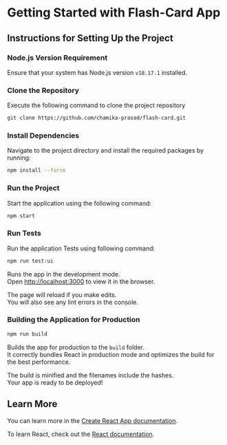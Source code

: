 # Getting Started with Flash-Card App

## Instructions for Setting Up the Project

### Node.js Version Requirement 
Ensure that your system has Node.js version `v18.17.1` installed.

### Clone the Repository 
Execute the following command to clone the project repository
```bash
git clone https://github.com/chamika-prasad/flash-card.git
```

### Install Dependencies
Navigate to the project directory and install the required packages by running:

```bash
npm install --force
```

### Run the Project
Start the application using the following command:

```bash
npm start
```

### Run Tests
Run the application Tests using following command:

```bash
npm run test:ui
```

Runs the app in the development mode.\
Open [http://localhost:3000](http://localhost:3000) to view it in the browser.

The page will reload if you make edits.\
You will also see any lint errors in the console.

### Building the Application for Production

```bash
npm run build
```

Builds the app for production to the `build` folder.\
It correctly bundles React in production mode and optimizes the build for the best performance.

The build is minified and the filenames include the hashes.\
Your app is ready to be deployed!



## Learn More

You can learn more in the [Create React App documentation](https://facebook.github.io/create-react-app/docs/getting-started).

To learn React, check out the [React documentation](https://reactjs.org/).
